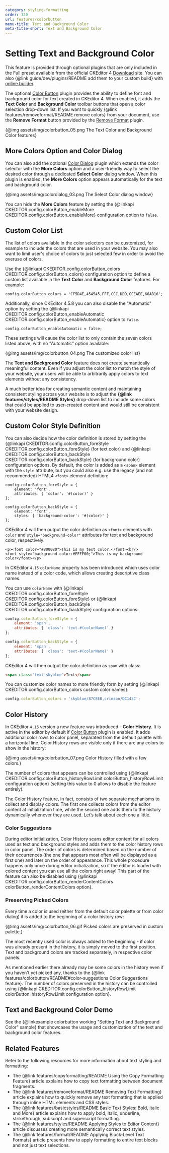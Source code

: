 ```yaml
---
category: styling-formatting
order: 120
url: features/colorbutton
menu-title: Text and Background Color
meta-title-short: Text and Background Color
---
```

<!--
Copyright (c) 2003-2020, CKSource - Frederico Knabben. All rights reserved.
For licensing, see LICENSE.md.
-->

# Setting Text and Background Color

<info-box info="">
 This feature is provided through optional plugins that are only included in the Full preset available from the official CKEditor 4 <a href="https://ckeditor.com/ckeditor-4/download/">Download</a> site. You can also {@link guide/dev/plugins/README add them to your custom build} with <a href="https://ckeditor.com/cke4/builder">online builder</a>.
</info-box>

The optional [Color Button](https://ckeditor.com/cke4/addon/colorbutton) plugin provides the ability to define font and background color for text created in CKEditor 4. When enabled, it adds the **Text Color** and **Background Color** toolbar buttons that open a color selection drop-down list. If you want to quickly {@link features/removeformat/README remove colors} from your document, use the **Remove Format** button provided by the [Remove Format](https://ckeditor.com/cke4/addon/removeformat) plugin.

{@img assets/img/colorbutton_05.png The Text Color and Background Color features}

## More Colors Option and Color Dialog

You can also add the optional [Color Dialog](https://ckeditor.com/cke4/addon/colordialog) plugin which extends the color selector with the **More Colors** option and a user-friendly way to select the desired color through a dedicated **Select Color** dialog window. When this plugin is enabled, the **More Colors** option appears automatically for the text and background color.

{@img assets/img/colordialog_03.png The Select Color dialog window}

You can hide the **More Colors** feature by setting the {@linkapi CKEDITOR.config.colorButton_enableMore CKEDITOR.config.colorButton_enableMore} configuration option to `false`.

## Custom Color List

The list of colors available in the color selectors can be customized, for example to include the colors that are used in your website. You may also want to limit user's choice of colors to just selected few in order to avoid the overuse of colors.

Use the {@linkapi CKEDITOR.config.colorButton_colors CKEDITOR.config.colorButton_colors} configuration option to define a custom list available in the **Text Color** and **Background Color** features. For example:

	config.colorButton_colors = 'CF5D4E,454545,FFF,CCC,DDD,CCEAEE,66AB16';

Additionally, since CKEditor 4.5.8 you can also disable the "Automatic" option by setting the {@linkapi CKEDITOR.config.colorButton_enableAutomatic CKEDITOR.config.colorButton_enableAutomatic} option to `false`.

	config.colorButton_enableAutomatic = false;

These settings will cause the color list to only contain the seven colors listed above, with no "Automatic" option available:

{@img assets/img/colorbutton_04.png The customized color list}

<info-box hint="">
 <p>
 	The <strong>Text and Background Color</strong> feature does not create semantically meaningful content. Even if you adjust the color list to match the style of your website, your users will be able to arbitrarily apply colors to text elements without any consistency.
 </p>
 <p>
 	A much better idea for creating semantic content and maintaining consistent styling across your website is to adjust the <strong>{@link features/styles/README Styles}</strong> drop-down list to include some colors that could be applied to user-created content and would still be consistent with your website design.
 </p>
</info-box>

## Custom Color Style Definition

You can also decide how the color definition is stored by setting the {@linkapi CKEDITOR.config.colorButton_foreStyle CKEDITOR.config.colorButton_foreStyle} (for text color) and {@linkapi CKEDITOR.config.colorButton_backStyle CKEDITOR.config.colorButton_backStyle} (for background color) configuration options. By default, the color is added as a `<span>` element with the `style` attribute, but you could also e.g. use the legacy (and not recommended) HTML4 `<font>` element definition:

	config.colorButton_foreStyle = {
		element: 'font',
		attributes: { 'color': '#(color)' }
	};

	config.colorButton_backStyle = {
    	element: 'font',
    	styles: { 'background-color': '#(color)' }
	};

CKEditor 4 will then output the color definition as `<font>` elements with `color` and `style="background-color"` attributes for text and background color, respectively:

	<p><font color="#800080">This is my text color.</font><br/>
	<font style="background-color:#FFFF00;">This is my background color</font></p>

In CKEditor `4.15` `colorName` property has been introduced which uses color name instead of a color code, which allows creating descriptive class names.

You can use `colorName` with {@linkapi CKEDITOR.config.colorButton_foreStyle CKEDITOR.config.colorButton_foreStyle} or {@linkapi CKEDITOR.config.colorButton_backStyle CKEDITOR.config.colorButton_backStyle} configuration options:

```javascript
config.colorButton_foreStyle = {
	element: 'span',
	attributes: { 'class': 'text-#(colorName)' }
};

config.colorButton_backStyle = {
	element: 'span',
	attributes: { 'class': 'text-#(colorName)' }
};
```

CKEditor 4 will then output the color definition as `span` with class:

```html
<span class="text-skyblue">Text</span>
```

You can customize color names to more friendly form by setting {@linkapi CKEDITOR.config.colorButton_colors custom color names}:

```javascript
config.colorButton_colors = 'skyblue/87CEEB,crimson/DC143C';
```

## Color History

In CKEditor `4.15` version a new feature was introduced - **Color History**. It is active in the editor by default if [Color Button](https://ckeditor.com/cke4/addon/colorbutton) plugin is enabled. It adds additional color rows to color panel, separated from the default palette with a horizontal line. Color History rows are visible only if there are any colors to show in the history:

{@img assets/img/colorbutton_07.png Color History filled with a few colors.}

The number of colors that appears can be controlled using {@linkapi CKEDITOR.config.colorButton_historyRowLimit colorButton_historyRowLimit configuration option} (setting this value to 0 allows to disable the feature entirely).

The Color History feature, in fact, consists of two separate mechanisms to collect and display colors. The first one collects colors from the editor content at initialization time, while the second one adds them to the history dynamically whenever they are used. Let’s talk about each one a little.

### Color Suggestions

During editor initialization, Color History scans editor content for all colors used as text and background styles and adds them to the color history rows in color panel. The order of colors is determined based on the number of their occurrences (the one that appears most often will be displayed as a first one) and later on the order of appearance. This whole procedure happens only once during editor initialization, so if the editor is loaded with colored content you can use all the colors right away! This part of the feature can also be disabled using {@linkapi CKEDITOR.config.colorButton_renderContentColors colorButton_renderContentColors option}.

### Preserving Picked Colors

Every time a color is used (either from the default color palette or from color dialog) it is added to the beginning of a color history row:

{@img assets/img/colorbutton_06.gif Picked colors are preserved in custom palette.}

The most recently used color is always added to the beginning - if color was already present in the history, it is simply moved to the first position. Text and background colors are tracked separately, in respective color panels.

As mentioned earlier there already may be some colors in the history even if you haven't yet picked any, thanks to the {@link features/colorbutton/README#color-suggestions Color Suggestions feature}. The number of colors preserved in the history can be controlled using {@linkapi CKEDITOR.config.colorButton_historyRowLimit colorButton_historyRowLimit configuration option}.

## Text and Background Color Demo

See the {@linkexample colorbutton working "Setting Text and Background Color" sample} that showcases the usage and customization of the text and background color features.

## Related Features

Refer to the following resources for more information about text styling and formatting:

* The {@link features/copyformatting/README Using the Copy Formatting Feature} article explains how to copy text formatting between document fragments.
* The {@link features/removeformat/README Removing Text Formatting} article explains how to quickly remove any text formatting that is applied through inline HTML elements and CSS styles.
* The {@link features/basicstyles/README Basic Text Styles: Bold, Italic and More} article explains how to apply bold, italic, underline, strikethrough, subscript and superscript formatting.
* The {@link features/styles/README Applying Styles to Editor Content} article discusses creating more semantically correct text styles.
* The {@link features/format/README Applying Block-Level Text Formats} article presents how to apply formatting to entire text blocks and not just text selections.
